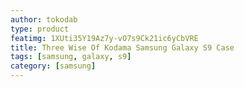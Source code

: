 ```yaml
---
author: tokodab
type: product
featimg: 1XUti35Y19Az7y-vO7s9Ck21ic6yCbVRE
title: Three Wise Of Kodama Samsung Galaxy S9 Case
tags: [samsung, galaxy, s9]
category: [samsung]
---
```

